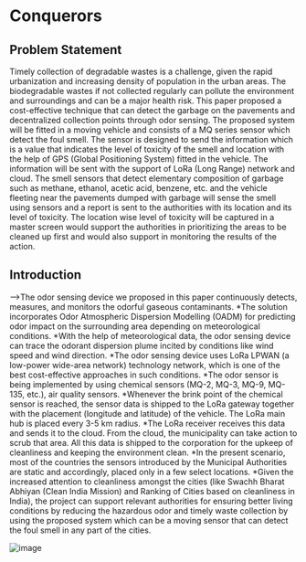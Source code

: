 # Conquerors



## Problem Statement

 Timely collection of degradable wastes is a challenge, given the rapid urbanization and increasing density of population in the urban areas. The biodegradable wastes if not collected regularly can pollute the environment and surroundings and can be a major health risk. This paper proposed a cost-effective technique that can detect the garbage on the pavements and decentralized collection points through odor sensing. The proposed system will be fitted in a moving vehicle and consists of a MQ series sensor which detect the foul smell. The sensor is designed to send the information which is a value that indicates the level of toxicity of the smell and location with the help of GPS (Global Positioning System) fitted in the vehicle. The information will be sent with the support of LoRa (Long Range) network and cloud. The smell sensors that detect elementary composition of garbage such as methane, ethanol, acetic acid, benzene, etc. and the vehicle fleeting near the pavements dumped with garbage will sense the smell using sensors and a report is sent to the authorities with its location and its level of toxicity. The location wise level of toxicity will be captured in a master screen would support the authorities in prioritizing the areas to be cleaned up first and would also support in monitoring the results of the action.
 
 ## Introduction
   
 -->The odor sensing device we proposed in this paper continuously detects, measures, and monitors the odorful gaseous contaminants. 
*The solution incorporates Odor Atmospheric Dispersion Modelling (OADM) for predicting odor impact on the surrounding area depending on meteorological conditions. 
*With the help of meteorological data, the odor sensing device can trace the odorant dispersion plume incited by conditions like wind speed and wind direction.
*The odor sensing device uses LoRa LPWAN (a low-power wide-area network) technology network, which is one of the best cost-effective approaches in such conditions.
*The odor sensor is being implemented by using chemical sensors (MQ-2, MQ-3, MQ-9, MQ-135, etc.), air quality sensors. 
*Whenever the brink point of the chemical sensor is reached, the sensor data is shipped to the LoRa gateway together with the placement (longitude and latitude) of the vehicle. The LoRa main hub is placed every 3-5 km radius. 
*The LoRa receiver receives this data and sends it to the cloud. From the cloud, the municipality can take action to scrub that area.  All this data is shipped to the corporation for the upkeep of cleanliness and keeping the environment clean. 
*In the present scenario, most of the countries the sensors introduced by the Municipal Authorities are static and accordingly, placed only in a few select locations. 
*Given the increased attention to cleanliness amongst the cities (like Swachh Bharat Abhiyan (Clean India Mission) and Ranking of Cities based on cleanliness in India), the project can support relevant authorities for ensuring better living conditions by reducing the hazardous odor and timely waste collection by using the proposed system which can be a moving sensor that can detect the foul smell in any part of the cities.
  

![image](https://user-images.githubusercontent.com/56267948/111866602-a6b55980-8994-11eb-81c0-58f956ade8ae.png)

